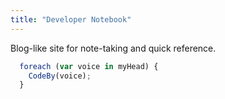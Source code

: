 ```yaml
---
title: "Developer Notebook"
---
```

Blog-like site for note-taking and quick reference.

```javascript
  foreach (var voice in myHead) {
    CodeBy(voice);
  }
```

